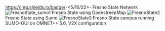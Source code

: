 https://img.shields.io/badge/<FresnoStateNetwork>-<5/10/22>-<red>   Fresno State Network
![FresnoState_sumo1](https://user-images.githubusercontent.com/104651582/168932164-3da71acd-a119-44cb-a13a-933ef82bea5d.jpg)
        Fresno State using OpenstreepMap
![FresnoState2](https://user-images.githubusercontent.com/104651582/168932167-b6c1a49c-2953-48b8-b9a1-d3203ef53578.jpg)
        Fresno State using Sumo
![FresnoState3](https://user-images.githubusercontent.com/104651582/168932168-489bf205-c4b4-4e20-a281-345be1c19745.jpg)
        Fresno State campus running SUMO-GUI on OMNET++ 5.6, V2X configuration
